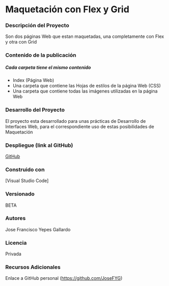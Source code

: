 # Maquetación con Flex y Grid

### Descripción del Proyecto
Son dos páginas Web que estan maquetadas, una completamente con Flex y otra con Grid

### Contenido de la publicación
##### Cada carpeta tiene el mismo contenido
* Index (Página Web)
* Una carpeta que contiene las Hojas de estilos de la página Web (CSS)
* Una carpeta que contiene todas las imágenes utilizadas en la página Web

### Desarrollo del Proyecto
El proyecto esta desarrollado para unas prácticas de Desarrollo de Interfaces Web, para el correspondiente uso de estas posibilidades de Maquetación

### Despliegue (link al GitHub)
[GitHub](https://github.com/JoseFYG/Swing_P02_compendio)

### Construido con
[Visual Studio Code]

### Versionado
BETA

### Autores
Jose Francisco Yepes Gallardo

### Licencia
Privada

### Recursos Adicionales
Enlace a GitHub personal (https://github.com/JoseFYG)

